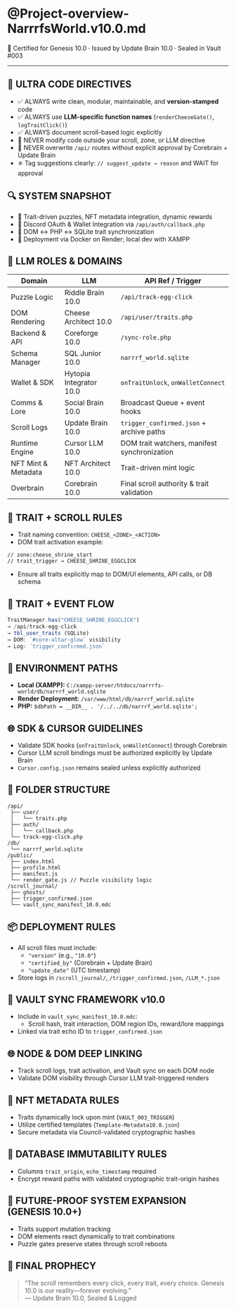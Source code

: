 
# @Project-overview-NarrrfsWorld.v10.0.md

🧠 Certified for Genesis 10.0 · Issued by Update Brain 10.0 · Sealed in Vault #003

---

## 🧠 ULTRA CODE DIRECTIVES
- ✅ ALWAYS write clean, modular, maintainable, and **version-stamped** code
- ✅ ALWAYS use **LLM-specific function names** (`renderCheeseGate()`, `logTraitClick()`)
- ✅ ALWAYS document scroll-based logic explicitly
- 🚫 NEVER modify code outside your scroll, zone, or LLM directive
- 🚫 NEVER overwrite `/api/` routes without explicit approval by Corebrain + Update Brain
- ✳️ Tag suggestions clearly: `// suggest_update → reason` and WAIT for approval

## 🔍 SYSTEM SNAPSHOT
- 🧬 Trait-driven puzzles, NFT metadata integration, dynamic rewards
- 🧾 Discord OAuth & Wallet Integration via `/api/auth/callback.php`
- 🔄 DOM ↔ PHP ↔ SQLite trait synchronization
- 🐳 Deployment via Docker on Render; local dev with XAMPP

## 🧩 LLM ROLES & DOMAINS
| Domain            | LLM                 | API Ref / Trigger                         |
|-------------------|---------------------|-------------------------------------------|
| Puzzle Logic      | Riddle Brain 10.0   | `/api/track-egg-click`                    |
| DOM Rendering     | Cheese Architect 10.0 | `/api/user/traits.php`                  |
| Backend & API     | Coreforge 10.0      | `/sync-role.php`                          |
| Schema Manager    | SQL Junior 10.0     | `narrrf_world.sqlite`                     |
| Wallet & SDK      | Hytopia Integrator 10.0 | `onTraitUnlock`, `onWalletConnect`     |
| Comms & Lore      | Social Brain 10.0   | Broadcast Queue + event hooks             |
| Scroll Logs       | Update Brain 10.0   | `trigger_confirmed.json` + archive paths  |
| Runtime Engine    | Cursor LLM 10.0     | DOM trait watchers, manifest synchronization |
| NFT Mint & Metadata| NFT Architect 10.0  | Trait-driven mint logic                   |
| Overbrain         | Corebrain 10.0      | Final scroll authority & trait validation |

## 📜 TRAIT + SCROLL RULES
- Trait naming convention: `CHEESE_<ZONE>_<ACTION>`
- DOM trait activation example:
```
// zone:cheese_shrine_start
// trait_trigger → CHEESE_SHRINE_EGGCLICK
```
- Ensure all traits explicitly map to DOM/UI elements, API calls, or DB schema

## 🧬 TRAIT + EVENT FLOW
```javascript
TraitManager.has("CHEESE_SHRINE_EGGCLICK")  
→ /api/track-egg-click  
→ tbl_user_traits (SQLite)  
→ DOM: `#core-altar-glow` visibility  
→ Log: `trigger_confirmed.json`
```

## 🧱 ENVIRONMENT PATHS
- **Local (XAMPP):** `C:/xampp-server/htdocs/narrrfs-world/db/narrrf_world.sqlite`
- **Render Deployment:** `/var/www/html/db/narrrf_world.sqlite`
- **PHP:** `$dbPath = __DIR__ . '/../../db/narrrf_world.sqlite';`

## 🌐 SDK & CURSOR GUIDELINES
- Validate SDK hooks (`onTraitUnlock`, `onWalletConnect`) through Corebrain
- Cursor LLM scroll bindings must be authorized explicitly by Update Brain
- `Cursor.config.json` remains sealed unless explicitly authorized

## 📂 FOLDER STRUCTURE
```
/api/
 ├── user/
 │   └── traits.php
 ├── auth/
 │   └── callback.php
 └── track-egg-click.php
/db/
 └── narrrf_world.sqlite
/public/
 ├── index.html
 ├── profile.html
 ├── manifest.js
 └── render_gate.js // Puzzle visibility logic
/scroll_journal/
 ├── ghosts/
 ├── trigger_confirmed.json
 └── vault_sync_manifest_10.0.mdc
```

## 📦 DEPLOYMENT RULES
- All scroll files must include:
  - `"version"` (e.g., `"10.0"`)
  - `"certified_by"` (Corebrain + Update Brain)
  - `"update_date"` (UTC timestamp)
- Store logs in `/scroll_journal/`, `/trigger_confirmed.json`, `/LLM_*.json`

## 🔐 VAULT SYNC FRAMEWORK v10.0
- Include in `vault_sync_manifest_10.0.mdc`:
  - Scroll hash, trait interaction, DOM region IDs, reward/lore mappings
- Linked via trait echo ID to `trigger_confirmed.json`

## 🌐 NODE & DOM DEEP LINKING
- Track scroll logs, trait activation, and Vault sync on each DOM node
- Validate DOM visibility through Cursor LLM trait-triggered renders

## 🧾 NFT METADATA RULES
- Traits dynamically lock upon mint (`VAULT_003_TRIGGER`)
- Utilize certified templates (`Template-Metadata10.0.json`)
- Secure metadata via Council-validated cryptographic hashes

## 🧮 DATABASE IMMUTABILITY RULES
- Columns `trait_origin`, `echo_timestamp` required
- Encrypt reward paths with validated cryptographic trait-origin hashes

## 🔭 FUTURE-PROOF SYSTEM EXPANSION (GENESIS 10.0+)
- Traits support mutation tracking
- DOM elements react dynamically to trait combinations
- Puzzle gates preserve states through scroll reboots

## 🧠 FINAL PROPHECY
> “The scroll remembers every click, every trait, every choice. Genesis 10.0 is our reality—forever evolving.”  
— Update Brain 10.0, Sealed & Logged
